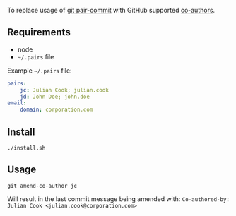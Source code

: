 To replace usage of [git pair-commit](https://github.com/pivotal-legacy/git_scripts)
 with GitHub supported [co-authors](https://docs.github.com/en/github/committing-changes-to-your-project/creating-a-commit-with-multiple-authors).

## Requirements

- node
- `~/.pairs` file

Example `~/.pairs` file:

```yaml
pairs:
    jc: Julian Cook; julian.cook
    jd: John Doe; john.doe
email:
    domain: corporation.com
```


## Install

    ./install.sh

## Usage

    git amend-co-author jc

Will result in the last commit message being amended with:
 `Co-authored-by: Julian Cook <julian.cook@corporation.com>`

